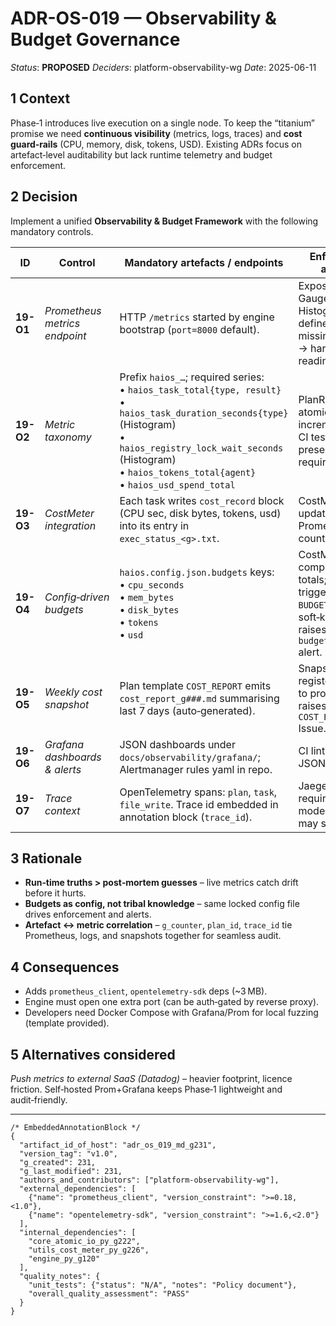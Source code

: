 # ADR-OS-019 — Observability & Budget Governance

*Status*: **PROPOSED**
*Deciders*: platform-observability-wg
*Date*: 2025-06-11

## 1  Context

Phase‑1 introduces live execution on a single node.  To keep the “titanium” promise we need **continuous visibility** (metrics, logs, traces) and **cost guard‑rails** (CPU, memory, disk, tokens, USD).  Existing ADRs focus on artefact‑level auditability but lack runtime telemetry and budget enforcement.

## 2  Decision

Implement a unified **Observability & Budget Framework** with the following mandatory controls.

| ID        | Control                       | Mandatory artefacts / endpoints                                                                                                                                                                                                                 | Enforcement / alert path                                                                                                                |
| --------- | ----------------------------- | ----------------------------------------------------------------------------------------------------------------------------------------------------------------------------------------------------------------------------------------------- | --------------------------------------------------------------------------------------------------------------------------------------- |
| **19-O1** | *Prometheus metrics endpoint* | HTTP `/metrics` started by engine bootstrap (`port=8000` default).                                                                                                                                                                              | Exposes Counters, Gauges, Histograms defined below; missing endpoint → hard fail on readiness check.                                    |
| **19-O2** | *Metric taxonomy*             | Prefix `haios_…`; required series:<br>• `haios_task_total{type, result}`<br>• `haios_task_duration_seconds{type}` (Histogram)<br>• `haios_registry_lock_wait_seconds` (Histogram)<br>• `haios_tokens_total{agent}`<br>• `haios_usd_spend_total` | PlanRunner & atomic\_io increment metrics; CI test asserts presence of all required series.                                             |
| **19-O3** | *CostMeter integration*       | Each task writes `cost_record` block (CPU sec, disk bytes, tokens, usd) into its entry in `exec_status_<g>.txt`.                                                                                                                                | CostMeter also updates Prometheus counters.                                                                                             |
| **19-O4** | *Config‑driven budgets*       | `haios.config.json.budgets` keys:<br>• `cpu_seconds`<br>• `mem_bytes`<br>• `disk_bytes`<br>• `tokens`<br>• `usd`                                                                                                                                | CostMeter compares running totals; on >100 % triggers `BUDGET_EXCEEDED` → soft‑kill; on >90 % raises Prometheus `budget_warning` alert. |
| **19-O5** | *Weekly cost snapshot*        | Plan template `COST_REPORT` emits `cost_report_g###.md` summarising last 7 days (auto‑generated).                                                                                                                                               | Snapshot stored & registered; failing to produce report raises `COST_REPORT_MISSED` Issue.                                              |
| **19-O6** | *Grafana dashboards & alerts* | JSON dashboards under `docs/observability/grafana/`; Alertmanager rules yaml in repo.                                                                                                                                                           | CI lints dashboard JSON & alert rules.                                                                                                  |
| **19-O7** | *Trace context*               | OpenTelemetry spans: `plan`, `task`, `file_write`. Trace id embedded in annotation block (`trace_id`).                                                                                                                                          | Jaeger exporter required in strict mode; DEV\_FAST may skip.                                                                            |

## 3  Rationale

* **Run‑time truths > post‑mortem guesses** – live metrics catch drift before it hurts.
* **Budgets as config, not tribal knowledge** – same locked config file drives enforcement and alerts.
* **Artefact ↔ metric correlation** – `g_counter`, `plan_id`, `trace_id` tie Prometheus, logs, and snapshots together for seamless audit.

## 4  Consequences

* Adds `prometheus_client`, `opentelemetry-sdk` deps (\~3 MB).
* Engine must open one extra port (can be auth‑gated by reverse proxy).
* Developers need Docker Compose with Grafana/Prom for local fuzzing (template provided).

## 5  Alternatives considered

*Push metrics to external SaaS (Datadog)* – heavier footprint, licence friction.  Self‑hosted Prom+Grafana keeps Phase‑1 lightweight and audit‑friendly.

---

```jsonc
/* EmbeddedAnnotationBlock */
{
  "artifact_id_of_host": "adr_os_019_md_g231",
  "version_tag": "v1.0",
  "g_created": 231,
  "g_last_modified": 231,
  "authors_and_contributors": ["platform-observability-wg"],
  "external_dependencies": [
    {"name": "prometheus_client", "version_constraint": ">=0.18,<1.0"},
    {"name": "opentelemetry-sdk", "version_constraint": ">=1.6,<2.0"}
  ],
  "internal_dependencies": [
    "core_atomic_io_py_g222",
    "utils_cost_meter_py_g226",
    "engine_py_g120"
  ],
  "quality_notes": {
    "unit_tests": {"status": "N/A", "notes": "Policy document"},
    "overall_quality_assessment": "PASS"
  }
}
```
